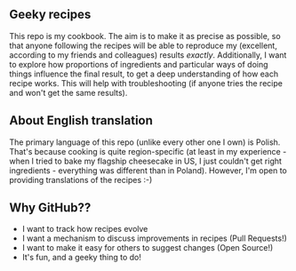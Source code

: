 Geeky recipes
-------------

This repo is my cookbook. The aim is to make it as precise as possible, so that
anyone following the recipes will be able to reproduce my (excellent, according
to my friends and colleagues) results _exactly_. Additionally, I want to
explore how proportions of ingredients and particular ways of doing things
influence the final result, to get a deep understanding of how each recipe
works. This will help with troubleshooting (if anyone tries the recipe and
won't get the same results).

About English translation
-------------------------

The primary language of this repo (unlike every other one I own) is Polish.
That's because cooking is quite region-specific (at least in my experience -
when I tried to bake my flagship cheesecake in US, I just couldn't get right
ingredients - everything was different than in Poland). However, I'm open to
providing translations of the recipes :-)

Why GitHub??
------------

* I want to track how recipes evolve
* I want a mechanism to discuss improvements in recipes (Pull Requests!)
* I want to make it easy for others to suggest changes (Open Source!)
* It's fun, and a geeky thing to do!
